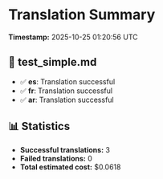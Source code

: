 # Translation Summary

**Timestamp:** 2025-10-25 01:20:56 UTC


## 📄 test_simple.md

- ✅ **es**: Translation successful
- ✅ **fr**: Translation successful
- ✅ **ar**: Translation successful

## 📊 Statistics

- **Successful translations:** 3
- **Failed translations:** 0
- **Total estimated cost:** $0.0618
